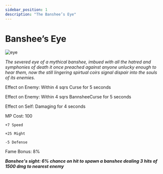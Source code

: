 ```yaml
---
sidebar_position: 1
description: "The Banshee’s Eye"
---
```


# Banshee’s Eye

![eye](https://vwiki.valorserver.com/api/item/picture/banshee’s%20eye)

<i>The severed eye of a mythical banshee, imbued with all the hatred and symphonies of death it once preached against anyone unlucky enough to hear them, now the still lingering spirtual coirs signal dispair into the souls of its enemies.</i>

Effect on Enemy: Within 4 sqrs Curse for 5 seconds

Effect on Enemy: Within 4 sqrs BannsheeCurse for 5 seconds

Effect on Self: Damaging for 4 seconds

MP Cost: 100

    +7 Speed
    
    +25 Might
    
    -5 Defense

Fame Bonus: 8%

***Banshee's sight:  6% chance on hit to spawn a banshee dealing 3 hits of 1500 dmg to nearest enemy***
